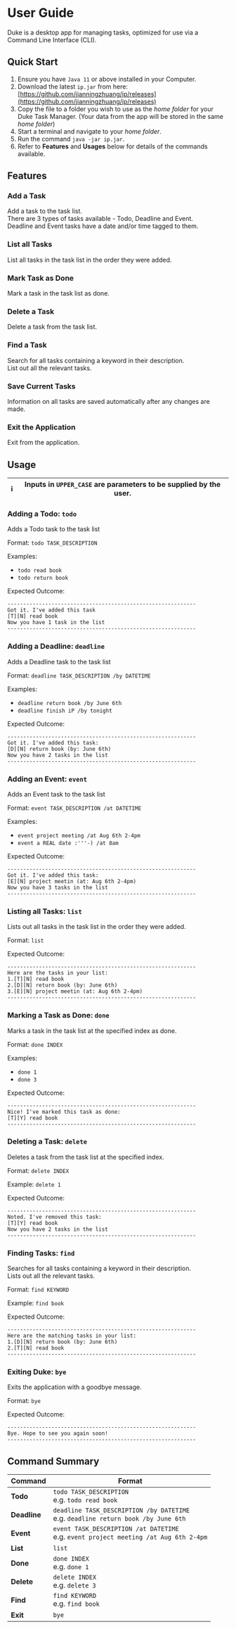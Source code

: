 # User Guide

Duke is a desktop app for managing tasks, optimized for use via a Command Line Interface (CLI).
  
## Quick Start

1. Ensure you have `Java 11` or above installed in your Computer.
2. Download the latest `ip.jar` from here: [https://github.com/jianningzhuang/ip/releases](https://github.com/jianningzhuang/ip/releases)
3. Copy the file to a folder you wish to use as the *home folder* for your Duke Task Manager. (Your data from the app will be stored in the same *home folder*)
4. Start a terminal and navigate to your *home folder*.
5. Run the command `java -jar ip.jar`.  
6. Refer to **Features** and **Usages** below for details of the commands available.


## Features

### Add a Task
Add a task to the task list.<br>
There are 3 types of tasks available - Todo, Deadline and Event.<br>
Deadline and Event tasks have a date and/or time tagged to them.

### List all Tasks
List all tasks in the task list in the order they were added.

### Mark Task as Done
Mark a task in the task list as done.

### Delete a Task
Delete a task from the task list.

### Find a Task
Search for all tasks containing a keyword in their description.<br>
List out all the relevant tasks.

### Save Current Tasks
Information on all tasks are saved automatically after any changes are made.

### Exit the Application
Exit from the application.

## Usage

| :information_source: | Inputs in `UPPER_CASE` are parameters to be supplied by the user. |
|----------------------|-------------------------------------|

### Adding a Todo: `todo`

Adds a Todo task to the task list

Format: `todo TASK_DESCRIPTION`

Examples:
* `todo read book`
* `todo return book`

Expected Outcome:
```
------------------------------------------------------------
Got it. I've added this task
[T][N] read book
Now you have 1 task in the list
------------------------------------------------------------
```

### Adding a Deadline: `deadline`

Adds a Deadline task to the task list

Format: `deadline TASK_DESCRIPTION /by DATETIME`

Examples:
* `deadline return book /by June 6th`
* `deadline finish iP /by tonight`

Expected Outcome:
```
------------------------------------------------------------
Got it. I've added this task:
[D][N] return book (by: June 6th)
Now you have 2 tasks in the list
------------------------------------------------------------
```

### Adding an Event: `event`

Adds an Event task to the task list

Format: `event TASK_DESCRIPTION /at DATETIME`

Examples:
* `event project meeting /at Aug 6th 2-4pm`
* `event a REAL date :'''-) /at 8am`

Expected Outcome:
```
------------------------------------------------------------
Got it. I've added this task:
[E][N] project meetin (at: Aug 6th 2-4pm)
Now you have 3 tasks in the list
------------------------------------------------------------
```

### Listing all Tasks: `list`

Lists out all tasks in the task list in the order they were added.

Format: `list`

Expected Outcome:
```
------------------------------------------------------------
Here are the tasks in your list:
1.[T][N] read book
2.[D][N] return book (by: June 6th)
3.[E][N] project meetin (at: Aug 6th 2-4pm)
------------------------------------------------------------
```

### Marking a Task as Done: `done`

Marks a task in the task list at the specified index as done.

Format: `done INDEX`

Examples:
* `done 1`
* `done 3`

Expected Outcome:
```
------------------------------------------------------------
Nice! I've marked this task as done:
[T][Y] read book
------------------------------------------------------------
```

### Deleting a Task: `delete`

Deletes a task from the task list at the specified index.

Format: `delete INDEX`

Example: `delete 1`

Expected Outcome:
```
------------------------------------------------------------
Noted. I've removed this task:
[T][Y] read book
Now you have 2 tasks in the list
------------------------------------------------------------
```

### Finding Tasks: `find`

Searches for all tasks containing a keyword in their description.<br>
Lists out all the relevant tasks.

Format: `find KEYWORD`

Example: `find book`

Expected Outcome:
```
------------------------------------------------------------
Here are the matching tasks in your list:
1.[D][N] return book (by: June 6th)
2.[T][N] read book
------------------------------------------------------------
```

### Exiting Duke: `bye`

Exits the application with a goodbye message.

Format: `bye`

Expected Outcome:
```
------------------------------------------------------------
Bye. Hope to see you again soon!
------------------------------------------------------------
```

## Command Summary

Command | Format
--------|------------------
**Todo** | `todo TASK_DESCRIPTION` <br> e.g. `todo read book`
**Deadline** | `deadline TASK_DESCRIPTION /by DATETIME` <br> e.g. `deadline return book /by June 6th`
**Event** | `event TASK_DESCRIPTION /at DATETIME` <br> e.g. `event project meeting /at Aug 6th 2-4pm`
**List** | `list`
**Done** | `done INDEX`<br> e.g. `done 1`
**Delete** | `delete INDEX`<br> e.g. `delete 3`
**Find** | `find KEYWORD`<br> e.g. `find book`
**Exit** | `bye`
